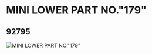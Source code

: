# MINI LOWER PART NO."179"
## 92795
![MINI LOWER PART NO."179"](https://lc-www-live-s.legocdn.com/media/bricks/5/2/4596953.jpg)